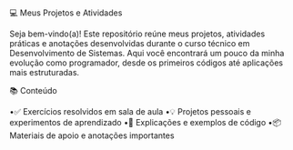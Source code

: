 💻 Meus Projetos e Atividades

Seja bem-vindo(a)!
Este repositório reúne meus projetos, atividades práticas e anotações desenvolvidas durante o curso técnico em Desenvolvimento de Sistemas. Aqui você encontrará um pouco da minha evolução como programador, desde os primeiros códigos até aplicações mais estruturadas.

📚 Conteúdo

•✅ Exercícios resolvidos em sala de aula
•💡 Projetos pessoais e experimentos de aprendizado
•🧠 Explicações e exemplos de código
•📦 Materiais de apoio e anotações importantes

